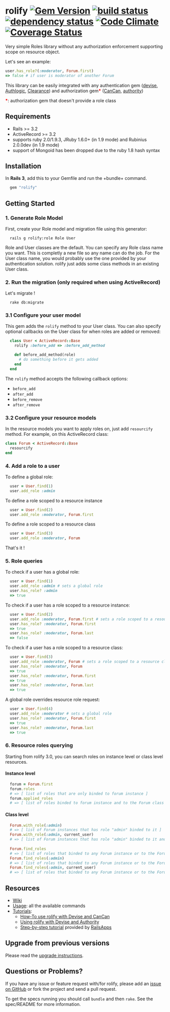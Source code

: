 # rolify [![Gem Version](https://badge.fury.io/rb/rolify.png)](http://badge.fury.io/rb/rolify) [![build status](https://secure.travis-ci.org/EppO/rolify.png)](http://travis-ci.org/EppO/rolify) [![dependency status](https://gemnasium.com/EppO/rolify.png)](https://gemnasium.com/EppO/rolify) [![Code Climate](https://codeclimate.com/github/EppO/rolify.png)](https://codeclimate.com/github/EppO/rolify) [![Coverage Status](https://coveralls.io/repos/EppO/rolify/badge.png?branch=master)](https://coveralls.io/r/EppO/rolify)


Very simple Roles library without any authorization enforcement supporting scope on resource object.

Let's see an example: 

```ruby
user.has_role?(:moderator, Forum.first) 
=> false # if user is moderator of another Forum
```

This library can be easily integrated with any authentication gem ([devise](https://github.com/plataformatec/devise), [Authlogic](https://github.com/binarylogic/authlogic), [Clearance](https://github.com/thoughtbot/clearance)) and authorization gem<span style="color: red"><strong>*</strong></span> ([CanCan](https://github.com/ryanb/cancan), [authority](https://github.com/nathanl/authority))

<span style="color: red"><strong>*</strong></span>: authorization gem that doesn't provide a role class

## Requirements

* Rails >= 3.2
* ActiveRecord >= 3.2
* supports ruby 2.0/1.9.3, JRuby 1.6.0+ (in 1.9 mode) and Rubinius 2.0.0dev (in 1.9 mode)
* support of Mongoid has been dropped due to the ruby 1.8 hash syntax

## Installation

In <b>Rails 3</b>, add this to your Gemfile and run the +bundle+ command.

```ruby
  gem "rolify"
```

## Getting Started

### 1. Generate Role Model

First, create your Role model and migration file using this generator:

```
  rails g rolify:role Role User
```

Role and User classes are the default. You can specify any Role class name you want. This is completly a new file so any name can do the job.
For the User class name, you would probably use the one provided by your authentication solution. rolify just adds some class methods in an existing User class.

### 2. Run the migration (only required when using ActiveRecord)

Let's migrate !

```
  rake db:migrate
```

### 3.1 Configure your user model

This gem adds the `rolify` method to your User class. You can also specify optional callbacks on the User class for when roles are added or removed:

```ruby
  class User < ActiveRecord::Base
    rolify :before_add => :before_add_method

    def before_add_method(role)
      # do something before it gets added
    end
  end
```

The `rolify` method accepts the following callback options:

- `before_add`
- `after_add`
- `before_remove`
- `after_remove`

### 3.2 Configure your resource models

In the resource models you want to apply roles on, just add ``resourcify`` method.
For example, on this ActiveRecord class:

```ruby
class Forum < ActiveRecord::Base
  resourcify
end
```

### 4. Add a role to a user

To define a global role:

```ruby
  user = User.find(1)
  user.add_role :admin
```

To define a role scoped to a resource instance

```ruby
  user = User.find(2)
  user.add_role :moderator, Forum.first
```

To define a role scoped to a resource class

```ruby
  user = User.find(3)
  user.add_role :moderator, Forum
```

That's it !

### 5. Role queries

To check if a user has a global role: 

```ruby
  user = User.find(1)
  user.add_role :admin # sets a global role
  user.has_role? :admin
  => true
```

To check if a user has a role scoped to a resource instance:

```ruby
  user = User.find(2)
  user.add_role :moderator, Forum.first # sets a role scoped to a resource instance
  user.has_role? :moderator, Forum.first
  => true
  user.has_role? :moderator, Forum.last
  => false
```

To check if a user has a role scoped to a resource class:

```ruby
  user = User.find(3)
  user.add_role :moderator, Forum # sets a role scoped to a resource class
  user.has_role? :moderator, Forum
  => true
  user.has_role? :moderator, Forum.first
  => true
  user.has_role? :moderator, Forum.last
  => true
```

A global role overrides resource role request: 

```ruby
  user = User.find(4)
  user.add_role :moderator # sets a global role
  user.has_role? :moderator, Forum.first
  => true
  user.has_role? :moderator, Forum.last
  => true
```

### 6. Resource roles querying 

Starting from rolify 3.0, you can search roles on instance level or class level resources.

#### Instance level

```ruby
  forum = Forum.first
  forum.roles
  # => [ list of roles that are only binded to forum instance ]
  forum.applied_roles
  # => [ list of roles binded to forum instance and to the Forum class ]
```

#### Class level

```ruby
  Forum.with_role(:admin)
  # => [ list of Forum instances that has role "admin" binded to it ] 
  Forum.with_role(:admin, current_user)
  # => [ list of Forum instances that has role "admin" binded to it and belongs to current_user roles ]
  
  Forum.find_roles
  # => [ list of roles that binded to any Forum instance or to the Forum class ]
  Forum.find_roles(:admin)
  # => [ list of roles that binded to any Forum instance or to the Forum class with "admin" as a role name ]
  Forum.find_roles(:admin, current_user)
  # => [ list of roles that binded to any Forum instance or to the Forum class with "admin" as a role name and belongs to current_user roles ]
```

## Resources

* [Wiki](https://github.com/EppO/rolify/wiki)
* [Usage](https://github.com/EppO/rolify/wiki/Usage): all the available commands
* [Tutorials](https://github.com/EppO/rolify/wiki#wiki-tutorials):  
  * [How-To use rolify with Devise and CanCan](https://github.com/EppO/rolify/wiki/Tutorial)
  * [Using rolify with Devise and Authority](https://github.com/EppO/rolify/wiki/Using-rolify-with-Devise-and-Authority)
  * [Step-by-step tutorial](http://railsapps.github.com/tutorial-rails-bootstrap-devise-cancan.html) provided by [RailsApps](http://railsapps.github.com/)

## Upgrade from previous versions

Please read the [upgrade instructions](UPGRADE.rdoc).

## Questions or Problems?

If you have any issue or feature request with/for rolify, please add an [issue on GitHub](https://github.com/EppO/rolify/issues) or fork the project and send a pull request.

To get the specs running you should call `bundle` and then `rake`. See the spec/README for more information.
